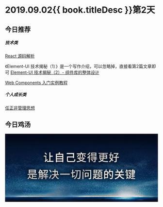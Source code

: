 # 2019.09.02{{ book.titleDesc }}第2天


## 今日推荐

##### 技术类

[React 源码解析](https://zhuanlan.zhihu.com/p/28697362)

《Element-UI 技术揭秘（1）》是一个写作介绍，可以忽略掉，直接看第2篇文章即可
[Element-UI 技术揭秘（2）- 组件库的整体设计](https://juejin.im/post/5d64fa0af265da03cd0a8e7f)

[Web Components 入门实例教程](http://www.ruanyifeng.com/blog/2019/08/web_components.html)

##### 个人成长类

[任正非管理思想](http://www.ruanyifeng.com/blog/2019/08/ren-zhengfei.html)


## 今日鸡汤

![](../../images/20190902.jpeg)